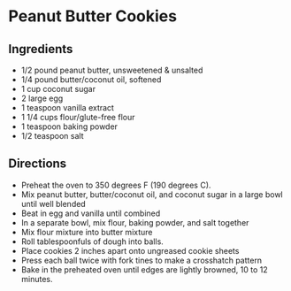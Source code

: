# Peanut Butter Cookies

## Ingredients

- 1/2 pound peanut butter, unsweetened & unsalted
- 1/4 pound butter/coconut oil, softened
- 1 cup coconut sugar
- 2 large egg
- 1 teaspoon vanilla extract
- 1 1/4 cups flour/glute-free flour
- 1 teaspoon baking powder
- 1/2 teaspoon salt

## Directions

- Preheat the oven to 350 degrees F (190 degrees C).
- Mix peanut butter, butter/coconut oil, and coconut sugar in a large bowl until well blended
- Beat in egg and vanilla until combined
- In a separate bowl, mix flour, baking powder, and salt together
- Mix flour mixture into butter mixture
- Roll tablespoonfuls of dough into balls.
- Place cookies 2 inches apart onto ungreased cookie sheets
- Press each ball twice with fork tines to make a crosshatch pattern
- Bake in the preheated oven until edges are lightly browned, 10 to 12 minutes.
